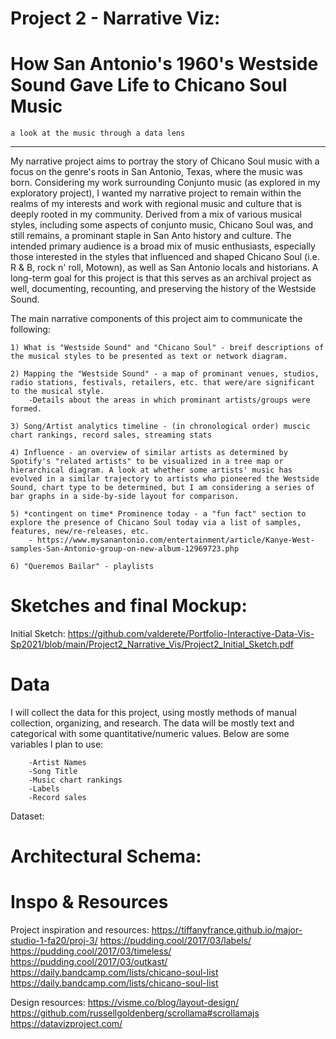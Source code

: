 # Project 2 - Narrative Viz: 
# How San Antonio's 1960's Westside Sound Gave Life to Chicano Soul Music
    a look at the music through a data lens

-------------
My narrative project aims to portray the story of Chicano Soul music with a focus on the genre's roots in San Antonio, Texas, where the music was born. Considering my work surrounding Conjunto music (as explored in my exploratory project), I wanted my narrative project to remain within the realms of my interests and work with regional music and culture that is deeply rooted in my community. Derived from a mix of various musical styles, including some aspects of conjunto music, Chicano Soul was, and still remains, a prominant staple in San Anto history and culture. The intended primary audience is a broad mix of music enthusiasts, especially those interested in the styles that influenced and shaped Chicano Soul (i.e. R & B, rock n' roll, Motown), as well as San Antonio locals and historians. A long-term goal for this project is that this serves as an archival project as well, documenting, recounting, and preserving the history of the Westside Sound. 

The main narrative components of this project aim to communicate the following:

    1) What is "Westside Sound" and "Chicano Soul" - breif descriptions of the musical styles to be presented as text or network diagram.

    2) Mapping the "Westside Sound" - a map of prominant venues, studios, radio stations, festivals, retailers, etc. that were/are significant to the musical style.
        -Details about the areas in which prominant artists/groups were formed.

    3) Song/Artist analytics timeline - (in chronological order) muscic chart rankings, record sales, streaming stats
    
    4) Influence - an overview of similar artists as determined by Spotify's "related artists" to be visualized in a tree map or hierarchical diagram. A look at whether some artists' music has evolved in a similar trajectory to artists who pioneered the Westside Sound, chart type to be determined, but I am considering a series of bar graphs in a side-by-side layout for comparison.
    
    5) *contingent on time* Prominence today - a "fun fact" section to explore the presence of Chicano Soul today via a list of samples, features, new/re-releases, etc.
        - https://www.mysanantonio.com/entertainment/article/Kanye-West-samples-San-Antonio-group-on-new-album-12969723.php
    
    6) "Queremos Bailar" - playlists

# Sketches and final Mockup:
Initial Sketch:
https://github.com/valderete/Portfolio-Interactive-Data-Vis-Sp2021/blob/main/Project2_Narrative_Vis/Project2_Initial_Sketch.pdf

# Data
I will collect the data for this project, using mostly methods of manual collection, organizing, and research. The data will be mostly text and categorical with some quantitative/numeric values. Below are some variables I plan to use:

        -Artist Names
        -Song Title
        -Music chart rankings
        -Labels
        -Record sales

Dataset: 

# Architectural Schema:


# Inspo & Resources
Project inspiration and resources:
    https://tiffanyfrance.github.io/major-studio-1-fa20/proj-3/
    https://pudding.cool/2017/03/labels/
    https://pudding.cool/2017/03/timeless/
    https://pudding.cool/2017/03/outkast/
    https://daily.bandcamp.com/lists/chicano-soul-list
    https://daily.bandcamp.com/lists/chicano-soul-list 


Design resources:
    https://visme.co/blog/layout-design/
    https://github.com/russellgoldenberg/scrollama#scrollamajs
    https://datavizproject.com/